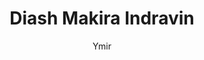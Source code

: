 ---
author: Ymir
created_at: '2012-09-27T16:59:08Z'
id: Diash Makira Indravin
links:
  category:
  - Köttmånglare
  - Neromenzer
  - Officiella karaktärer
  - Silverskäran
  - Thalasker
  - Work in progress
title: Diash Makira Indravin
---